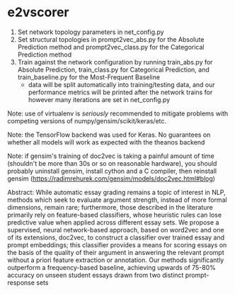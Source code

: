 e2vscorer
=========

1. Set network topology parameters in net_config.py
2. Set structural topologies in prompt2vec_abs.py for the Absolute Prediction method and prompt2vec_class.py for the Categorical Prediction method
3. Train against the network configuration by running train_abs.py for Absolute Prediction, train_class.py for Categorical Prediction, and train_baseline.py for the Most-Frequent Baseline
	- data will be split automatically into training/testing data, and our performance metrics will be printed after the network trains for however many iterations are set in net_config.py

Note: use of virtualenv is _seriously_ recommended to mitigate problems with competing versions of numpy/gensim/scikit/keras/etc.

Note: the TensorFlow backend was used for Keras. No guarantees on whether all models will work as expected with the theanos backend

Note: if gensim's training of doc2vec is taking a painful amount of time (shouldn't be more than 30s or so on reasonable hardware), you should probably uninstall gensim, install cython and a C compiler, then reinstall gensim (https://radimrehurek.com/gensim/models/doc2vec.html#blog)

Abstract:
While automatic essay grading remains a topic of interest in NLP, methods which seek to evaluate argument strength, instead of more formal dimensions, remain rare; furthermore, those described in the literature primarily rely on feature-based classifiers, whose heuristic rules can lose predictive value when applied across different essay sets. We propose a supervised, neural network-based approach, based on word2vec and one of its extensions, doc2vec, to construct a classifier over trained essay and prompt embeddings; this classifier provides a means for scoring essays on the basis of the quality of their argument in answering the relevant prompt without a priori feature extraction or annotation. Our methods significantly outperform a frequency-based baseline, achieving upwards of 75-80% accuracy on unseen student essays drawn from two distinct prompt-response sets
